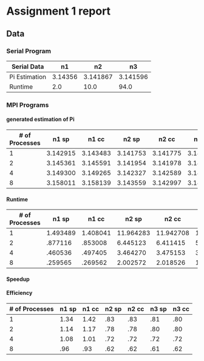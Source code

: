 # Assignment 1 report

## Data

### Serial Program
| Serial Data   | n1      | n2       | n3       |
|---------------|---------|----------|----------|
| Pi Estimation | 3.14356 | 3.141867 | 3.141596 |
| Runtime       | 2.0     | 10.0     | 94.0     |
### MPI Programs

#### generated estimation of Pi
| # of Processes | n1 sp    | n1 cc    | n2 sp    | n2 cc    | n3 sp    | n3 cc    |
|----------------|----------|----------|----------|----------|----------|----------|
| 1              | 3.142915 | 3.143483 | 3.141753 | 3.141775 | 3.141659 | 3.141614 |
| 2              | 3.145361 | 3.145591 | 3.141954 | 3.141978 | 3.141674 | 3.141630 |
| 4              | 3.149300 | 3.149265 | 3.142327 | 3.142589 | 3.141668 | 3.141725 |
| 8              | 3.158011 | 3.158139 | 3.143559 | 3.142997 | 3.141653 | 3.141917 |

#### Runtime
| # of Processes | n1 sp    | n1 cc    | n2 sp     | n2 cc     | n3 sp      | n3 cc      |
|----------------|----------|----------|-----------|-----------|------------|------------|
| 1              | 1.493489 | 1.408041 | 11.964283 | 11.942708 | 116.282075 | 117.013246 |
| 2              | .877116  | .853008  | 6.445123  | 6.411415  | 58.521897  | 58.915367  |
| 4              | .460536  | .497405  | 3.464270  | 3.475153  | 32.528385  | 32.595666  |
| 8              | .259565  | .269562  | 2.002572  | 2.018526  | 18.980342  | 18.986749  |

#### Speedup

#### Efficiency
| # of Processes | n1 sp | n1 cc | n2 sp | n2 cc | n3 sp | n3 cc |
|----------------|-------|-------|-------|-------|-------|-------|
| 1              | 1.34  | 1.42  | .83   | .83   | .81   | .80   |
| 2              | 1.14  | 1.17  | .78   | .78   | .80   | .80   |
| 4              | 1.08  | 1.01  | .72   | .72   | .72   | .72   |
| 8              | .96   | .93   | .62   | .62   | .61   | .62   |
